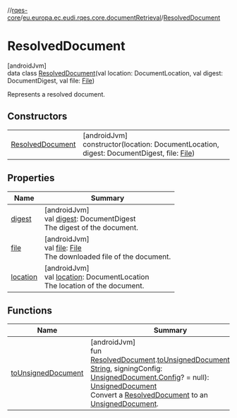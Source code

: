 //[rqes-core](../../../index.md)/[eu.europa.ec.eudi.rqes.core.documentRetrieval](../index.md)/[ResolvedDocument](index.md)

# ResolvedDocument

[androidJvm]\
data class [ResolvedDocument](index.md)(val location: DocumentLocation, val digest: DocumentDigest, val file: [File](https://developer.android.com/reference/kotlin/java/io/File.html))

Represents a resolved document.

## Constructors

| | |
|---|---|
| [ResolvedDocument](-resolved-document.md) | [androidJvm]<br>constructor(location: DocumentLocation, digest: DocumentDigest, file: [File](https://developer.android.com/reference/kotlin/java/io/File.html)) |

## Properties

| Name | Summary |
|---|---|
| [digest](digest.md) | [androidJvm]<br>val [digest](digest.md): DocumentDigest<br>The digest of the document. |
| [file](file.md) | [androidJvm]<br>val [file](file.md): [File](https://developer.android.com/reference/kotlin/java/io/File.html)<br>The downloaded file of the document. |
| [location](location.md) | [androidJvm]<br>val [location](location.md): DocumentLocation<br>The location of the document. |

## Functions

| Name | Summary |
|---|---|
| [toUnsignedDocument](../to-unsigned-document.md) | [androidJvm]<br>fun [ResolvedDocument](index.md).[toUnsignedDocument](../to-unsigned-document.md)(label: [String](https://kotlinlang.org/api/latest/jvm/stdlib/kotlin-stdlib/kotlin/-string/index.html), signingConfig: [UnsignedDocument.Config](../../eu.europa.ec.eudi.rqes.core/-unsigned-document/-config/index.md)? = null): [UnsignedDocument](../../eu.europa.ec.eudi.rqes.core/-unsigned-document/index.md)<br>Convert a [ResolvedDocument](index.md) to an [UnsignedDocument](../../eu.europa.ec.eudi.rqes.core/-unsigned-document/index.md). |
